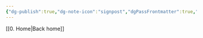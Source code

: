 ```yaml
---
{"dg-publish":true,"dg-note-icon":"signpost","dgPassFrontmatter":true,"noteIcon":"signpost","permalink":"/09-status-notes/wroclaw/","created":"2025-10-18T20:06:40.682+01:00","updated":"2025-10-21T20:01:43.298+01:00"}
---
```


[[0. Home\|Back home]]